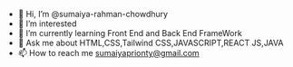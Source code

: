 - 👋 Hi, I’m @sumaiya-rahman-chowdhury
- 👀 I’m interested 
- 🌱 I’m currently learning Front End and Back End FrameWork
- 💞️ Ask me about HTML,CSS,Tailwind CSS,JAVASCRIPT,REACT JS,JAVA
- 📫 How to reach me sumaiyaprionty@gmail.com

<!---
sumaiya-rahman-chowdhury/sumaiya-rahman-chowdhury is a ✨ special ✨ repository because its `README.md` (this file) appears on your GitHub profile.
You can click the Preview link to take a look at your changes.
--->

